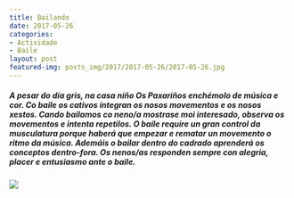 ```yaml
---
title: Bailando
date: 2017-05-26
categories:
- Actividade
- Baile
layout: post
featured-img: posts_img/2017/2017-05-26/2017-05-26.jpg
---
```


<h5 class="center header text_h2">
    A pesar do día gris, na casa niño Os Paxariños enchémolo de música e cor.
    <!--more-->
    Co baile os cativos integran os nosos movementos e os nosos xestos. Cando bailamos co neno/a mostrase moi interesado,
     observa os movementos e intenta repetilos. O baile require un gran control da musculatura porque haberá que empezar
      e rematar un movemento o ritmo da música. Ademáis o bailar dentro do cadrado aprenderá os conceptos dentro-fora.
    Os nenos/as responden sempre con alegria, placer e entusiasmo ante o baile.
</h5>

<div class="row">
    <div class="col s12 m12">
        <img class="responsive-img" src="{{ site.baseurl }}/posts_img/2017/2017-05-26/2017-05-26.jpg">
    </div>
</div>